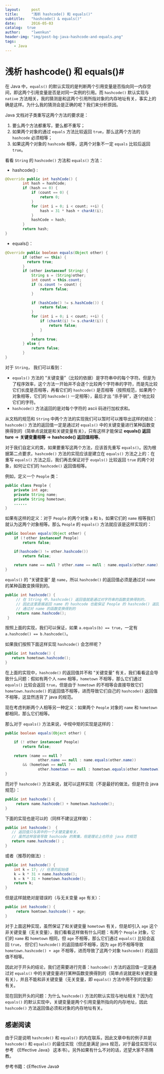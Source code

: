 ```yaml
---
layout:     post
title:      "浅析 hashcode() 和 equals()"
subtitle:   "hashcode() & equals()"
date:       2016-05-03
catalog:  true
author:     "lwenkun"
header-img: "img/post-bg-java-hashcode-and-equals.png"
tags:
    - Java
---
```


# 浅析 hashcode() 和 equals()#

在 Java 中，`equals()` 的默认实现的是判断两个引用变量是否指向同一内存空间，即这两个引用变量是否是对同一实例的引用。而 `hashcode()` 默认实现与 `native` 方法相关，我的猜测是和这两个引用所指对象的内存地址有关，事实上的确是这样。为什么我的猜测会是正确的呢？我们来分析原因。

Java 文档对子类重写这两个方法的要求是：

1. 要么两个方法都重写，要么都不重写；
2. 如果两个对象的通过 `equals` 方法比较返回 `true`，那么这两个方法的 `hashcode` 必须相等；  
3. 如果这两个对象的 `hashcode` 相等，这两个对象不一定 `equals` 比较后返回 `true`。

看看 `String` 的 `hashcode()` 方法和 `equals()` 方法：

- hashcode() :

```java
@Override public int hashCode() {
        int hash = hashCode;
        if (hash == 0) {
            if (count == 0) {
                return 0;
            }
            for (int i = 0; i < count; ++i) {
                hash = 31 * hash + charAt(i);
            }
            hashCode = hash;
        }
        return hash;
}
```

- equals()：

```java
@Override public boolean equals(Object other) {
        if (other == this) {
          return true;
        }
        if (other instanceof String) {
            String s = (String)other;
            int count = this.count;
            if (s.count != count) {
                return false;
            }
            
            if (hashCode() != s.hashCode()) {
                return false;
            }
            for (int i = 0; i < count; ++i) {
                if (charAt(i) != s.charAt(i)) {
                    return false;
                }
            }
            return true;
        } else {
            return false;
        }
}
```

对于 `String`， 我们可以看到：

- `equals()` 方法的 “关键变量”（比较的依据）是字符串中的每个字符。但是为了程序效率，这个方法一开始并不会逐个比较两个字符串的字符，而是先比较它们长度是否相等，再看它们的 `hashcode()` 是否相等（按照规范，如果两个对象相等，它们的 `hashcode()` 一定相等），最后才出 “杀手锏”，逐个地比较它们的字符。
- `hashcode()` 方法返回的是对每个字符的 ascii 码进行加权求和。

从文档的规范和 `String` 中两个方法的实现我们可以暂时可以推导出这样的结论：`hashcode()` 方法的返回值一定是通过对 `equals()` 中的关键变量进行某种函数变换得到的（简单点说就是和关键变量有关），只有这样才能保证 **equals() 返回 ture** => **关键变量相等** => **hashcode() 返回值相等**。

对于我们自定义的类，如果要重写这两个方法，应该首先重写 `equals()`。因为根据第二点要求，`hashcode()` 方法的实现应该是建立在 `equals()` 方法之上的：在重写 `equals()` 方法之后，我们再去保证对于 `euqals()` 比较返回 `true` 的两个对象，如何让它们的 `hashcode()` 返回值相等。

例如，定义一个 `People` 类：

```java
public class People {
    private int age;
    private String name;
    private String hometown;
    ......
}
```
如果有这样的定义：对于 `People` 的两个对象 `a` 和 `b`，如果它们的 `name` 相等我们就认为这两个对象相等。那么 `People` 的 `equals()` 方法就应该是这样实现的：

```java
public boolean equals(Object other) {
    if (！other instanceof People)
        return false;

    if(hashcode() != other.hashcode())
        return false;
    
    return name == null ? other.name == null : name.equals(other.name);
}
```

`equals()` 的 “关键变量” 是 `name`，所以 `hashcode()` 的返回值必须是通过对 `name` 的某种函数变换得到的。

```java
public int hashcode() {
     // 在 String 中，hashcode() 返回值就是通过对字符串的函数变换得到的，
     // 因此这里直接返回 name 的 hashcode 也能保证 People 的 hashcode() 返回值是
     // 通过对 name 的函数变换得到的
     return name.hashcode();
 }
```

按照上面的实现，我们可以保证，如果 `a.equals(b) == true`，一定有 `a.hashcode() == b.hashcode()`。

如果我们按照下面这样实现 `hashcode()` 会怎样呢？

```java
public int hashcode() {
   return hometown.hashcode();
} 
```

在上面的实现中，`hashcode()` 的返回值并不和 “关键变量” 有关，我们看看这会导致什么问题：假如有两个人 `name` 相等，`hometown` 不相等，那么它们通过 `equals()` 比较会返回 `true`，但是由于 `hometown` 的不相等会直接导致它们 `hometown.hashcode()` 的返回值不相等，进而导致它们自己的 `hashcode()` 返回值不相等，这显然违背了 java 的规范。

现在考虑判断两个人相等另一种定义：如果两个 `People` 对象的 `name` 和 `hometown` 都相同，那么它们相等。

那么对于 `equals()` 方法来说，中规中矩的实现是这样的：

```java
public boolean equals(Object other) {

    if (! other instanceof People)
        return false;
        
    return (name == null ? 
               other.name == null : name.equals(other.name))
        && (hometown == null ?
               other.hometown == null : hometown.equals(other.hometown));
}
```
而对于 `hashcode()` 方法来说，就可以这样实现（不是最好的做法，但是符合 java 规范）：

```java
public int hashcode() {
     return name.hashcode() + hometown.hashcode();
}
```
下面的实现也是可以的（同样不建议这样做）：

```java
public int hashcode()  {
   // 返回值只与其中的一个关键变量有关，
   // 虽然这样容易导致 hashcode 的聚集，但是理论上也符合 java 的规范
   return name.hashcode() ;
}
```
或者（推荐的做法）:

```java
public int hashcode() {
    int k = 17; // 任意的起始值
    k = k * 31 + name.hashcode();
    k = k * 31 + hometown.hashcode();
    return k;
}
```

但是这样就绝对是错误的（与无关变量 `age` 有关）：

```java
public int hashcode() {
     return homtown.hashcode() + age;
}
```

对于上面这种实现，虽然保证了和关键变量 `hometown` 有关，但是却引入 `age` 这个非关键变量（无关变量），我们看看这样做有什么问题：有两个 `People` 对象，它们的 `name` 和 `hometown` 相同，但 `age` 不相等，那么它们通过 `equals()` 比较会返回 `true`， 但它们 `hashcode()` 的返回值却不相等，因为 `age` 的不相等导致 `hometown.hashcode() + age` 不相等，进而导致了这两个对象 `hashcode()` 的返回值不相等。

因此对于开头的结论，我们还需要进行完善：`hashcode()` 方法的返回值一定是通过对 `equals()` 中的关键变量进行某种函数变换得到的（简单点说就是和关键变量有关），并且不能和非关键变量（无关变量，即 `equals()` 方法中用不到的变量）有关。

现在回到开头的问题：为什么 `hashcode()` 方法的默认实现与地址相关？因为在 `equals()` 的默认实现中，关键变量是两个引用变量所指向的内存地址，因此 `hashcode()` 方法返回值必须和对象的内存地址有关。

## 感谢阅读 ##
由于只是说明 `hashcode()` 和 `equals()` 的内在联系，因此文章中有的例子并是 `hashcode()` 和 `equals()` 的最佳实现（但还是满足 java 规范，对于最佳实现可以参考 《Effective Java》 这本书）。另外如果有什么不对的话，还望大家不吝赐教。

参考书籍：《Effective Java》
